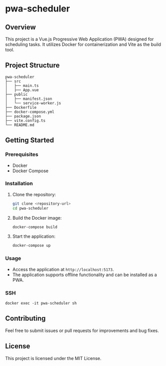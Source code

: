 # pwa-scheduler

## Overview
This project is a Vue.js Progressive Web Application (PWA) designed for scheduling tasks. It utilizes Docker for containerization and Vite as the build tool.

## Project Structure
```
pwa-scheduler
├── src
│   ├── main.ts
│   ├── App.vue
├── public
│   ├── manifest.json
│   └── service-worker.js
├── Dockerfile
├── docker-compose.yml
├── package.json
├── vite.config.ts
└── README.md
```

## Getting Started

### Prerequisites
- Docker
- Docker Compose

### Installation
1. Clone the repository:
   ```bash
   git clone <repository-url>
   cd pwa-scheduler
   ```

2. Build the Docker image:
   ```bash
   docker-compose build
   ```

3. Start the application:
   ```bash
   docker-compose up
   ```

### Usage
- Access the application at `http://localhost:5173`.
- The application supports offline functionality and can be installed as a PWA.

### SSH

```
docker exec -it pwa-scheduler sh
```

## Contributing
Feel free to submit issues or pull requests for improvements and bug fixes.

## License
This project is licensed under the MIT License.